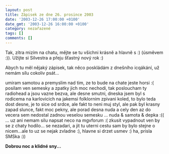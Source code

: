 ```yaml
---
layout: post
title: Zápisek ze dne 26. prosince 2003
date: '2003-12-26 17:00:00 +0100'
date_gmt: '2003-12-26 16:00:00 +0100'
category: nezařazené
tags: []
comments: []
---
```

<p>Tak, zítra mizím na chatu, mějte se tu všichni krásně a hlavně s :) (úsměvem :)). Užijte si Silvestra  a přeju šťastný nový rok :)</p>
<p>Abych tu měl nějaký zápisek, tak něco poskládám z dnešního icqákání, už  nemám sílu cokoliv psát...</p>
<p>umiram samotou a premyslim nad tim, ze to bude na chate jeste horsi :(  posilam ven semesky a zpatky jich moc nechodi, tak posloucham ty radiohead  a jsou vazne bezva, ale desne smutni, dneska jsem byl s rodicema na karlovicich  na jakemsi folklornim zpivani koled, to bylo teda dost desne, je to sice od srdce,  ale fakt to neni muj styl, ale pak byl krasny  zapad slunce, fakt moc pekny, ale porad desna nuda a cely den az do vecera sem  nedostal zadnou veselou semesku ... nuda & samota & depka :(( ...  uz ani nemam silu napsat neco na mgvforum :( zkusit vypadnout ven by se z chaty hodilo...  se nezadari, a jit tu uterni cestu sam by bylo stejne  o nicem...ale to uz se  nejak zvladne :), hlavne si drzet usmev :) ha, prisla SMSka :))</p>
<p><strong>Dobrou noc a klidné sny... </strong></p>
